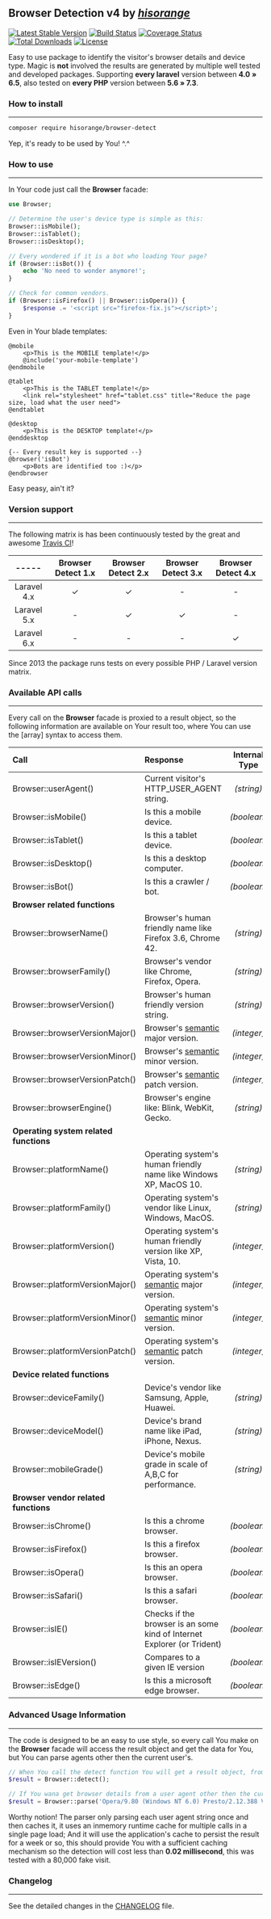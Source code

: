 ## Browser Detection v4 by _[hisorange](https://hisorange.me)_

[![Latest Stable Version](https://poser.pugx.org/hisorange/browser-detect/v/stable)](https://packagist.org/packages/hisorange/browser-detect)
[![Build Status](https://travis-ci.org/hisorange/browser-detect.svg?branch=stable)](https://travis-ci.org/hisorange/browser-detect)
[![Coverage Status](https://coveralls.io/repos/github/hisorange/browser-detect/badge.svg)](https://coveralls.io/github/hisorange/browser-detect)
[![Total Downloads](https://poser.pugx.org/hisorange/browser-detect/downloads)](https://packagist.org/packages/hisorange/browser-detect)
[![License](https://poser.pugx.org/hisorange/browser-detect/license)](https://packagist.org/packages/hisorange/browser-detect)

Easy to use package to identify the visitor's browser details and device type.
Magic is **not** involved the results are generated by multiple well tested and developed packages.
Supporting **every laravel** version between **4.0 &raquo; 6.5**, also tested on **every PHP** version between **5.6 &raquo; 7.3**.

### How to install

---

```sh
composer require hisorange/browser-detect
```

Yep, it's ready to be used by You! ^.^

### How to use

---

In Your code just call the **Browser** facade:

```php
use Browser;

// Determine the user's device type is simple as this:
Browser::isMobile();
Browser::isTablet();
Browser::isDesktop();

// Every wondered if it is a bot who loading Your page?
if (Browser::isBot()) {
    echo 'No need to wonder anymore!';
}

// Check for common vendors.
if (Browser::isFirefox() || Browser::isOpera()) {
    $response .= '<script src="firefox-fix.js"></script>';
}
```

Even in Your blade templates:

```blade
@mobile
    <p>This is the MOBILE template!</p>
    @include('your-mobile-template')
@endmobile

@tablet
    <p>This is the TABLET template!</p>
    <link rel="stylesheet" href="tablet.css" title="Reduce the page size, load what the user need">
@endtablet

@desktop
    <p>This is the DESKTOP template!</p>
@enddesktop

{-- Every result key is supported --}
@browser('isBot')
    <p>Bots are identified too :)</p>
@endbrowser
```

Easy peasy, ain't it?

### Version support

---

The following matrix is has been continuously tested by the great and awesome [Travis CI](https://travis-ci.org/hisorange)!

|    -----    | Browser Detect 1.x | Browser Detect 2.x | Browser Detect 3.x | Browser Detect 4.x |
| :---------: | :----------------: | :----------------: | :----------------: | :----------------: |
| Laravel 4.x |      &#10003;      |      &#10003;      |         -          |         -          |
| Laravel 5.x |         -          |      &#10003;      |      &#10003;      |         -          |
| Laravel 6.x |         -          |         -          |         -          |      &#10003;      |

Since 2013 the package runs tests on every possible PHP / Laravel version matrix.

### Available API calls

---

Every call on the **Browser** facade is proxied to a result object, so the following information are available on Your result too, where You can use the \[array\] syntax to access them.

| Call                                   | Response                                                                | Internal Type |
| :------------------------------------- | :---------------------------------------------------------------------- | :-----------: |
| Browser::userAgent()                   | Current visitor's HTTP_USER_AGENT string.                               |  _(string)_   |
| Browser::isMobile()                    | Is this a mobile device.                                                |  _(boolean)_  |
| Browser::isTablet()                    | Is this a tablet device.                                                |  _(boolean)_  |
| Browser::isDesktop()                   | Is this a desktop computer.                                             |  _(boolean)_  |
| Browser::isBot()                       | Is this a crawler / bot.                                                |  _(boolean)_  |
| **Browser related functions**          |                                                                         |               |
| Browser::browserName()                 | Browser's human friendly name like Firefox 3.6, Chrome 42.              |  _(string)_   |
| Browser::browserFamily()               | Browser's vendor like Chrome, Firefox, Opera.                           |  _(string)_   |
| Browser::browserVersion()              | Browser's human friendly version string.                                |  _(string)_   |
| Browser::browserVersionMajor()         | Browser's [semantic](https://semver.org/) major version.                |  _(integer)_  |
| Browser::browserVersionMinor()         | Browser's [semantic](https://semver.org/) minor version.                |  _(integer)_  |
| Browser::browserVersionPatch()         | Browser's [semantic](https://semver.org/) patch version.                |  _(integer)_  |
| Browser::browserEngine()               | Browser's engine like: Blink, WebKit, Gecko.                            |  _(string)_   |
| **Operating system related functions** |                                                                         |               |
| Browser::platformName()                | Operating system's human friendly name like Windows XP, MacOS 10.       |  _(string)_   |
| Browser::platformFamily()              | Operating system's vendor like Linux, Windows, MacOS.                   |  _(string)_   |
| Browser::platformVersion()             | Operating system's human friendly version like XP, Vista, 10.           |  _(integer)_  |
| Browser::platformVersionMajor()        | Operating system's [semantic](https://semver.org/) major version.       |  _(integer)_  |
| Browser::platformVersionMinor()        | Operating system's [semantic](https://semver.org/) minor version.       |  _(integer)_  |
| Browser::platformVersionPatch()        | Operating system's [semantic](https://semver.org/) patch version.       |  _(integer)_  |
| **Device related functions**           |                                                                         |               |
| Browser::deviceFamily()                | Device's vendor like Samsung, Apple, Huawei.                            |  _(string)_   |
| Browser::deviceModel()                 | Device's brand name like iPad, iPhone, Nexus.                           |  _(string)_   |
| Browser::mobileGrade()                 | Device's mobile grade in scale of A,B,C for performance.                |  _(string)_   |
| **Browser vendor related functions**   |                                                                         |               |
| Browser::isChrome()                    | Is this a chrome browser.                                               |  _(boolean)_  |
| Browser::isFirefox()                   | Is this a firefox browser.                                              |  _(boolean)_  |
| Browser::isOpera()                     | Is this an opera browser.                                               |  _(boolean)_  |
| Browser::isSafari()                    | Is this a safari browser.                                               |  _(boolean)_  |
| Browser::isIE()                        | Checks if the browser is an some kind of Internet Explorer (or Trident) |  _(boolean)_  |
| Browser::isIEVersion()                 | Compares to a given IE version                                          |  _(boolean)_  |
| Browser::isEdge()                      | Is this a microsoft edge browser.                                       |  _(boolean)_  |

### Advanced Usage Information

---

The code is designed to be an easy to use style,
so every call You make on the **Browser** facade will access the result object and get the data for You,
but You can parse agents other then the current user's.

```php
// When You call the detect function You will get a result object, from the current user's agent.
$result = Browser::detect();

// If You wana get browser details from a user agent other then the current user call the parse function.
$result = Browser::parse('Opera/9.80 (Windows NT 6.0) Presto/2.12.388 Version/12.14');
```

Worthy notion! The parser only parsing each user agent string once and then caches it,
it uses an inmemory runtime cache for multiple calls in a single page load;
And it will use the application's cache to persist the result for a week or so,
this should provide You with a sufficient caching mechanism so the detection will
cost less than **0.02 millisecond**, this was tested with a 80,000 fake visit.

### Changelog

---

See the detailed changes in the [CHANGELOG](CHANGELOG.md) file.
